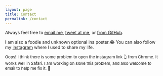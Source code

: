 ```yaml
---
layout: page
title: Contact
permalink: /contact
---
```




Always feel free to [email me](mailto:zhengwuma2-c@my.cityu.edu.hk), [tweet at me](https://twitter.com/zhengwuma), or [from GitHub](https://github.com/zhengwuma). <br>

I am also a foodie and unknown optional ins poster.😂 You can also follow my [instagram](https://www.instagram.com/zhengwu_ma/) where I used to share my life.

<font size="2">Oops! I think there is some problem to open the instagram link 👆 from Chrome. It works well in Safari. I am working on slove this problem, and also welcome to email to help me fix it. 🤗  <br> </font>

